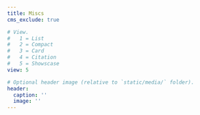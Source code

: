 ```yaml
---
title: Miscs
cms_exclude: true

# View.
#   1 = List
#   2 = Compact
#   3 = Card
#   4 = Citation
#   5 = Showscase
view: 5

# Optional header image (relative to `static/media/` folder).
header:
  caption: ''
  image: ''
---
```

